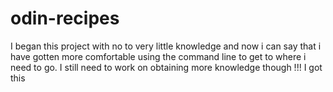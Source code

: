 # odin-recipes
I began this project with no to very little knowledge and now
i can say that i have gotten more comfortable using the 
command line to get to where i need to go. I still need 
to work on obtaining more knowledge though !!! I got this